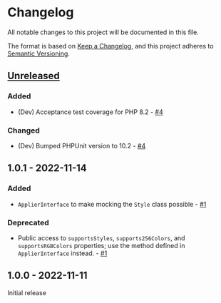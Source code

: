 # Changelog

All notable changes to this project will be documented in this file.

The format is based on [Keep a Changelog](https://keepachangelog.com/en/1.0.0/),
and this project adheres to [Semantic Versioning](https://semver.org/spec/v2.0.0.html).

## [Unreleased](https://github.com/bbatsche/ConsoleColor/compare/1.0.1...develop)

### Added

- (Dev) Acceptance test coverage for PHP 8.2 - [#4][PR4]

### Changed

- (Dev) Bumped PHPUnit version to 10.2 - [#4][PR4]

## 1.0.1 - 2022-11-14

### Added

- `ApplierInterface` to make mocking the `Style` class possible - [#1][PR1]

### Deprecated

- Public access to `supportsStyles`, `supports256Colors`, and `supportsRGBColors` properties; use the method defined in `ApplierInterface` instead. - [#1][PR1]

## 1.0.0 - 2022-11-11

Initial release

[PR1]: https://github.com/bbatsche/ConsoleColor/pull/1 "Style Applier Interface"
[PR4]: https://github.com/bbatsche/ConsoleColor/pull/4 "Development Files Updates"
